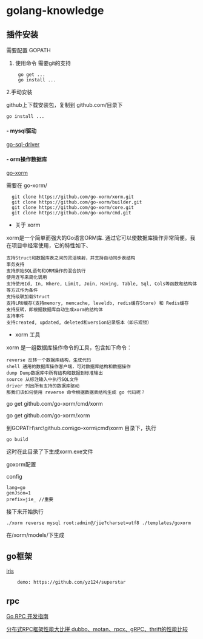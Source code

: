 # golang-knowledge

## 插件安装

需要配置 GOPATH

1. 使用命令 需要git的支持

        go get ...
        go install ...

2.手动安装

  github上下载安装包，复制到 github.com/目录下
  
    go install ... 
  
#### - mysql驱动

[go-sql-driver](https://github.com/go-sql-drive/mysql)

#### - orm操作数据库

[go-xorm](https://github.com/go-xorm/xorm)

需要在 go-xorm/ 

      git clone https://github.com/go-xorm/xorm.git
      git clone https://github.com/go-xorm/builder.git
      git clone https://github.com/go-xorm/core.git
      git clone https://github.com/go-xorm/cmd.git

- 关于 xorm

xorm是一个简单而强大的Go语言ORM库. 通过它可以使数据库操作非常简便。我在项目中经常使用，它的特性如下、

    支持Struct和数据库表之间的灵活映射，并支持自动同步表结构
    事务支持
    支持原始SQL语句和ORM操作的混合执行
    使用连写来简化调用
    支持使用Id, In, Where, Limit, Join, Having, Table, Sql, Cols等函数和结构体等方式作为条件
    支持级联加载Struct
    支持LRU缓存(支持memory, memcache, leveldb, redis缓存Store) 和 Redis缓存
    支持反转，即根据数据库自动生成xorm的结构体
    支持事件
    支持created, updated, deleted和version记录版本（即乐观锁）
    
- xorm 工具

xorm 是一组数据库操作命令的工具，包含如下命令：

    reverse 反转一个数据库结构，生成代码
    shell 通用的数据库操作客户端，可对数据库结构和数据操作
    dump Dump数据库中所有结构和数据到标准输出
    source 从标注输入中执行SQL文件
    driver 列出所有支持的数据库驱动
    那我们该如何使用 reverse 命令根据数据表结构生成 go 代码呢？

go get github.com/go-xorm/cmd/xorm

go get github.com/go-xorm/xorm

到GOPATH\src\github.com\go-xorm\cmd\xorm 目录下，执行

    go build
    
这时在此目录了下生成xorm.exe文件

goxorm配置

config
    
    lang=go
    genJson=1
    prefix=jie_ //重要


接下来开始执行

    ./xorm reverse mysql root:admin@/jie?charset=utf8 ./templates/goxorm

在/xorm/models/下生成

## go框架

[iris](https://github.com/kataras/iris)

        demo: https://github.com/yz124/superstar


## rpc

[Go RPC 开发指南](http://doc.rpcx.site/)

[分布式RPC框架性能大比拼 dubbo、motan、rpcx、gRPC、thrift的性能比较](https://blog.csdn.net/testcs_dn/article/details/78050590)
